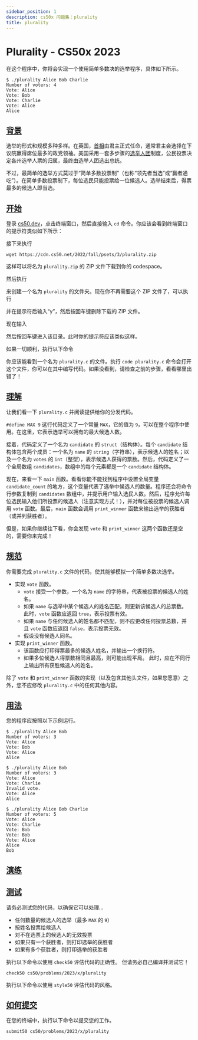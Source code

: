 ```yaml
---
sidebar_position: 1
description: cs50x 问题集：plurality
title: plurality
---
```


# Plurality - CS50x 2023

在这个程序中，你将会实现一个使用简单多数决的选举程序，具体如下所示。

```
$ ./plurality Alice Bob Charlie
Number of voters: 4
Vote: Alice
Vote: Bob
Vote: Charlie
Vote: Alice
Alice

```

## [背景](#background)

选举的形式和规模多种多样。在英国，[首相](https://www.parliament.uk/education/about-your-parliament/general-elections/)由君主正式任命，通常君主会选择在下议院赢得席位最多的政党领袖。美国采用一套多步骤的[选举人团](https://www.archives.gov/federal-register/electoral-college/about.html)制度，公民投票决定各州选举人票的归属，最终由选举人团选出总统。

不过，最简单的选举方式莫过于“简单多数投票制”（也称“领先者当选”或“赢者通吃”）。在简单多数投票制下，每位选民只能投票给一位候选人。选举结束后，得票最多的候选人即当选。

## [开始](#getting-started)

登录 [cs50.dev](https://cs50.dev/)，点击终端窗口，然后直接输入 `cd` 命令。你应该会看到终端窗口的提示符类似如下所示：

接下来执行

```
wget https://cdn.cs50.net/2022/fall/psets/3/plurality.zip

```

这样可以将名为 `plurality.zip` 的 ZIP 文件下载到你的 codespace。

然后执行

来创建一个名为 `plurality` 的文件夹。现在你不再需要这个 ZIP 文件了，可以执行

并在提示符后输入“y”，然后按回车键删除下载的 ZIP 文件。

现在输入

然后按回车键进入该目录。此时你的提示符应该类似这样。

如果一切顺利，执行以下命令

你应该能看到一个名为 `plurality.c` 的文件。执行 `code plurality.c` 命令会打开这个文件，你可以在其中编写代码。如果没看到，请检查之前的步骤，看看哪里出错了！

## [理解](#understanding)

让我们看一下 `plurality.c` 并阅读提供给你的分发代码。

`#define MAX 9` 这行代码定义了一个常量 `MAX`，它的值为 `9`，可以在整个程序中使用。在这里，它表示选举可以拥有的最大候选人数。

接着，代码定义了一个名为 `candidate` 的 `struct`（结构体）。每个 `candidate` 结构体包含两个成员：一个名为 `name` 的 `string`（字符串），表示候选人的姓名；以及一个名为 `votes` 的 `int`（整型），表示候选人获得的票数。然后，代码定义了一个全局数组 `candidates`，数组中的每个元素都是一个 `candidate` 结构体。

现在，来看一下 `main` 函数。看看你能不能找到程序中设置全局变量 `candidate_count` 的地方，这个变量代表了选举中候选人的数量。程序还会将命令行参数复制到 `candidates` 数组中，并提示用户输入选民人数。然后，程序允许每位选民输入他们所投票的候选人（注意实现方式！），并对每位被投票的候选人调用 `vote` 函数。最后，`main` 函数会调用 `print_winner` 函数来输出选举的获胜者（或并列获胜者）。

但是，如果你继续往下看，你会发现 `vote` 和 `print_winner` 这两个函数还是空的，需要你来完成！

## [规范](#specification)

你需要完成 `plurality.c` 文件的代码，使其能够模拟一个简单多数决选举。
-   实现 `vote` 函数。
    -   `vote` 接受一个参数，一个名为 `name` 的字符串，代表被投票的候选人的姓名。
    -   如果 `name` 与选举中某个候选人的姓名匹配，则更新该候选人的总票数。此时，`vote` 函数应返回 `true`，表示投票有效。
    -   如果 `name` 与任何候选人的姓名都不匹配，则不应更改任何投票总数，并且 `vote` 函数应返回 `false`，表示投票无效。
    -   假设没有候选人同名。
-   实现 `print_winner` 函数。
    -   该函数应打印得票最多的候选人姓名，并输出一个换行符。
    -   如果多位候选人得票数相同且最高，则可能出现平局。 此时，应在不同行上输出所有获胜候选人的姓名。

除了 `vote` 和 `print_winner` 函数的实现（以及包含其他头文件，如果您愿意）之外，您不应修改 `plurality.c` 中的任何其他内容。

## [用法](#usage)

您的程序应按照以下示例运行。

```
$ ./plurality Alice Bob
Number of voters: 3
Vote: Alice
Vote: Bob
Vote: Alice
Alice

```

```
$ ./plurality Alice Bob
Number of voters: 3
Vote: Alice
Vote: Charlie
Invalid vote.
Vote: Alice
Alice

```

```
$ ./plurality Alice Bob Charlie
Number of voters: 5
Vote: Alice
Vote: Charlie
Vote: Bob
Vote: Bob
Vote: Alice
Alice
Bob

```

## [演练](#walkthrough)

## [测试](#testing)

请务必测试您的代码，以确保它可以处理...

-   任何数量的候选人的选举（最多 `MAX` 的 `9`）
-   按姓名投票给候选人
-   对不在选票上的候选人的无效投票
-   如果只有一个获胜者，则打印选举的获胜者
-   如果有多个获胜者，则打印选举的获胜者

执行以下命令以使用 `check50` 评估代码的正确性。 但请务必自己编译并测试它！

```
check50 cs50/problems/2023/x/plurality

```

执行以下命令以使用 `style50` 评估代码的风格。

## [如何提交](#how-to-submit)

在您的终端中，执行以下命令以提交您的工作。

```
submit50 cs50/problems/2023/x/plurality

```
